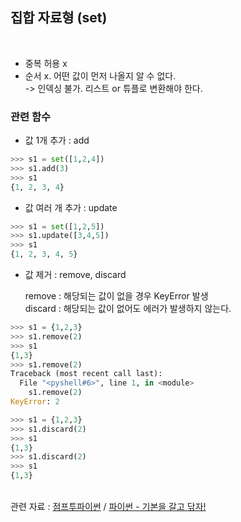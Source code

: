 ## 집합 자료형 (set)
<br>

* 중복 허용 x
* 순서 x. 어떤 값이 먼저 나올지 알 수 없다.
<br>-> 인덱싱 불가. 리스트 or 튜플로 변환해야 한다.

### 관련 함수
* 값 1개 추가 : add
```python
>>> s1 = set([1,2,4])
>>> s1.add(3)
>>> s1
{1, 2, 3, 4}
```

* 값 여러 개 추가 : update
```python
>>> s1 = set([1,2,5])
>>> s1.update([3,4,5])
>>> s1
{1, 2, 3, 4, 5}
```

* 값 제거 : remove, discard<br>
  
  remove : 해당되는 값이 없을 경우 KeyError 발생 <br>
  discard : 해당되는 값이 없어도 에러가 발생하지 않는다.

```python
>>> s1 = {1,2,3}
>>> s1.remove(2)
>>> s1
{1,3}
>>> s1.remove(2)
Traceback (most recent call last):
  File "<pyshell#6>", line 1, in <module>
    s1.remove(2)
KeyError: 2
```

```python
>>> s1 = {1,2,3}
>>> s1.discard(2)
>>> s1
{1,3}
>>> s1.discard(2)
>>> s1
{1,3}
```

<br>관련 자료 : [점프투파이썬](https://wikidocs.net/1015) / [파이썬 - 기본을 갈고 닦자!](https://wikidocs.net/16044)